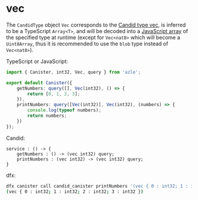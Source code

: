 # vec

The `CandidType` object `Vec` corresponds to the [Candid type vec](https://internetcomputer.org/docs/current/references/candid-ref#type-vec-t), is inferred to be a TypeScript `Array<T>`, and will be decoded into a [JavaScript array](https://developer.mozilla.org/en-US/docs/Web/JavaScript/Reference/Global_Objects/Array) of the specified type at runtime (except for `Vec<nat8>` which will become a `Uint8Array`, thus it is recommended to use the `blob` type instead of `Vec<nat8>`).

TypeScript or JavaScript:

```typescript
import { Canister, int32, Vec, query } from 'azle';

export default Canister({
    getNumbers: query([], Vec(int32), () => {
        return [0, 1, 2, 3];
    }),
    printNumbers: query([Vec(int32)], Vec(int32), (numbers) => {
        console.log(typeof numbers);
        return numbers;
    })
});
```

Candid:

```
service : () -> {
    getNumbers : () -> (vec int32) query;
    printNumbers : (vec int32) -> (vec int32) query;
}
```

dfx:

```bash
dfx canister call candid_canister printNumbers '(vec { 0 : int32; 1 : int32; 2 : int32; 3 : int32 })'
(vec { 0 : int32; 1 : int32; 2 : int32; 3 : int32 })
```
